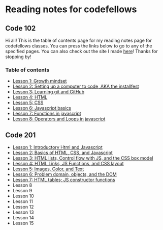 # Reading notes for codefellows

## Code 102

Hi all! This is the table of contents page for my reading notes page for codefellows classes. You can press the links below to go to any of the specified pages. You can also check out the site I made [here](https://aoifewm.github.io/petphotos/index.html)! Thanks for stopping by!

### Table of contents

* [Lesson 1: Growth mindset](growthmindset.md)
* [Lesson 2: Setting up a computer to code, AKA the installfest](codersComputer.md)
* [Lesson 3: Learning git and GitHub](revisions_and_the_cloud.md)
* [Lesson 4: HTML](html.md)
* [Lesson 5: CSS](cssnotes.md)
* [Lesson 6: Javascript basics](jsnotes.md)
* [Lesson 7: Functions in javascript](functionsinjs.md)
* [Lesson 8: Operators and Loops in javascript](jsoperatorsandloops.md)

## Code 201

* [Lesson 1: Introductory Html and Javascript](class-01.md)
* [Lesson 2: Basics of HTML, CSS, and Javascript](class-02.md)
* [Lesson 3: HTML lists, Control flow with JS, and the CSS box model](class-03.md)
* [Lesson 4: HTML Links, JS Functions, and CSS layout](class-04.md)
* [Lesson 5: Images, Color, and Text](class-05.md)
* [Lesson 6: Problem domain, objects, and the DOM](class-06.md)
* [Lesson 7: HTML tables; JS constructor functions](class-07.md)
* Lesson 8
* Lesson 9
* Lesson 10
* Lesson 11
* Lesson 12
* Lesson 13
* Lesson 14
* Lesson 15
